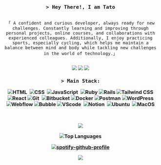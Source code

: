 <!--
<h2 align="center">
  Welcome to Al Siam World!
  <img src="https://media.giphy.com/media/hvRJCLFzcasrR4ia7z/giphy.gif" width="28">
</h2>
-->

<!--
<p align="center">
  <a href="https://github.com/alsiam"><img src="https://readme-typing-svg.herokuapp.com/?lines=Self%20Taught%20Programmer;Front%20End%20Developer;1.5%2B%20years%20of%20coding%20experience;Always%20learning%20new%20things&center=true&width=380&height=45"></a>
</p>

 -->
<!--
<a href="https://komarev.com/ghpvc/?username=tatobrito">
  <img align="right" src="https://komarev.com/ghpvc/?username=alsiam&label=Visitors&color=0e75b6&style=flat" alt="Profile visitor" />
</a>


[![wakatime](https://wakatime.com/badge/user/eebb3dd8-d9b2-40de-9b88-6fd6cac99dbc.svg)](https://wakatime.com/@eebb3dd8-d9b2-40de-9b88-6fd6cac99dbc)

 -->
<!-- Intro  -->
<h3 align="center">
        <samp>&gt; Hey There!, I am
                <b><!--a target="_blank" href="https://alsiam.com"!-->Tato</a></b>
        </samp>
</h3>


<p align="center"> 
  <samp>
    <!--a href="https://www.google.com/search?q=Al+Siam">「 Google Me 」</a!-->
    <br>
    「 A confident and curious developer, always ready for new challenges. Constantly learning and improving through personal projects, online courses, and collaborations with experienced colleagues. Additionally, I enjoy practicing sports, especially cycling, which helps me maintain a balance between mind and body while tackling new challenges in the world of technology.」
    <br>
    <br>
  </samp>
</p>

<p align="center">
<a href="https://www.instagram.com/poaxatato" target="_blank"><img src="https://img.shields.io/badge/-Instagram-%23E4405F?style=for-the-badge&logo=instagram&logoColor=white"></a>
<a href = "mailto:contato.tatobrito@gmail.com"><img src="https://img.shields.io/badge/-Gmail-%23333?style=for-the-badge&logo=gmail&logoColor=white" target="_blank"></a>
<a href="https://www.linkedin.com/in/thais-brito-70a405163" target="_blank"><img src="https://img.shields.io/badge/-LinkedIn-%230077B5?style=for-the-badge&logo=linkedin&logoColor=white"  target="_blank"></a>
</p>

<!-- About Section 
 # About me
 
<p>
 <img align="right" width="350" src="/assets/programmer.gif" alt="Coding gif" />
  
 ✌️ &emsp; Enjoy to do programming and sharing knowledge <br/><br/>
 ❤️ &emsp; Love to writing code and learning new features<br/><br/>
 📧 &emsp; Reach me anytime: alsiam.dev@gmail.com<br/><br/>
 💬 &emsp; Ask me about anything [here](https://github.com/alsiam/alsiam/issues)

</p>

<br/>
<br/>
<br/>
-->
<p align="center">

  <h3 align="center">
        <samp>&gt; Main Stack:
                <b><!--a target="_blank" href="https://alsiam.com"!--></a></b>
        </samp>

</p>

![HTML](https://img.shields.io/badge/HTML5-E34F26?style=for-the-badge&logo=html5&logoColor=white)&nbsp;
![CSS](https://img.shields.io/badge/CSS3-1572B6?style=for-the-badge&logo=css3&logoColor=white)&nbsp;
![JavaScript](https://img.shields.io/badge/JavaScript-F7DF1E?style=for-the-badge&logo=javascript&logoColor=black)&nbsp;
![Ruby](https://img.shields.io/badge/-Ruby-CC342D?style=for-the-badge&logo=ruby&logoColor=white)
![Rails](https://img.shields.io/badge/-Rails-CC0000?style=for-the-badge&logo=ruby-on-rails&logoColor=white)
![Tailwind CSS](https://img.shields.io/badge/Tailwind_CSS-38B2AC?style=for-the-badge&logo=tailwind-css&logoColor=white)
![React](https://img.shields.io/badge/React-61DAFB?style=for-the-badge&logo=react&logoColor=white)
![Git](https://img.shields.io/badge/GIT-E44C30?style=for-the-badge&logo=git&logoColor=white)&nbsp;
![Bitbucket](https://img.shields.io/badge/-Bitbucket-0052CC?style=for-the-badge&logo=bitbucket&logoColor=white)
![Docker](https://img.shields.io/badge/-Docker-2496ED?style=for-the-badge&logo=docker&logoColor=white)
![Postman](https://img.shields.io/badge/-Postman-FF6C37?style=for-the-badge&logo=postman&logoColor=white)
![WordPress](https://img.shields.io/badge/-WordPress-21759B?style=for-the-badge&logo=wordpress&logoColor=white)
![Webflow](https://img.shields.io/badge/-Webflow-4353FF?style=for-the-badge&logo=webflow&logoColor=white)
![Bubble](https://img.shields.io/badge/-Bubble-0077B5?style=for-the-badge&logo=bubble&logoColor=white)
![VScode](https://img.shields.io/badge/vscode-4285F4?style=for-the-badge&logo=vscode&logoColor=white)&nbsp;
![Notion](https://img.shields.io/badge/Notion-000000?style=for-the-badge&logo=notion&logoColor=white)&nbsp;
![Ubuntu](https://img.shields.io/badge/Ubuntu-E95420?style=for-the-badge&logo=ubuntu&logoColor=white)&nbsp;
![MacOS](https://img.shields.io/badge/-macOS-000000?style=for-the-badge&logo=apple&logoColor=white)

</p>
<br/>
<!--
## Top Open Source -
[![iTasks](https://github-readme-stats.vercel.app/api/pin/?username=alsiam&repo=itasks&border_color=7F3FBF&bg_color=0D1117&title_color=C9D1D9&text_color=8B949E&icon_color=7F3FBF)](https://github.com/alsiam/itasks)
[![urFolio](https://github-readme-stats.vercel.app/api/pin/?username=alsiam&repo=urfolio&border_color=7F3FBF&bg_color=0D1117&title_color=C9D1D9&text_color=8B949E&icon_color=7F3FBF)](https://github.com/alsiam/urfolio)
[![Web Projects](https://github-readme-stats.vercel.app/api/pin/?username=alsiam&repo=web-projects&border_color=7F3FBF&bg_color=0D1117&title_color=C9D1D9&text_color=8B949E&icon_color=7F3FBF)](https://github.com/alsiam/web-projects)
[![Al Siam Readme](https://github-readme-stats.vercel.app/api/pin/?username=alsiam&repo=alsiam&border_color=7F3FBF&bg_color=0D1117&title_color=C9D1D9&text_color=8B949E&icon_color=7F3FBF)](https://github.com/alsiam/alsiam)

<p align="left">
  <a href="https://github.com/alsiam?tab=repositories" target="_blank"><img alt="All Repositories" title="All Repositories" src="https://img.shields.io/badge/-All%20Repos-2962FF?style=for-the-badge&logo=koding&logoColor=white"/></a>
</p>

<br/>
<hr/>
<br/>

<!--p align="center">
  <a href="https://github.com/tatobrito">
    <img src="https://github-readme-streak-stats.herokuapp.com/?user=tato&theme=radical&border=7F3FBF&background=0D1117" alt="Saif's GitHub streak"/>
  </a>
</p>
!-->

<!--p align="center">
  <a href="https://github.com/tatobrito">
    <img src="https://github-profile-summary-cards.vercel.app/api/cards/profile-details?username=tatobrito&theme=radical" alt="Tato's GitHub Contribution"/>
  </a>
</p>

<a> 
    <a href="https://github.com/tatobrito"><img alt="Al Siam's Github Stats" src="https://denvercoder1-github-readme-stats.vercel.app/api?username=tatobrito&show_icons=true&count_private=true&theme=react&border_color=7F3FBF&bg_color=0D1117&title_color=F85D7F&icon_color=F8D866" height="192px" width="49.5%"/></a>
  <a href="https://github.com/tatobrito"><img alt="Tato's Top Languages" src="https://denvercoder1-github-readme-stats.vercel.app/api/top-langs/?username=alsiam&langs_count=8&layout=compact&theme=react&border_color=7F3FBF&bg_color=0D1117&title_color=F85D7F&icon_color=F8D866" height="192px" width="49.5%"/></a>
  <br/>
</a>

<p align="center">
  <a href="https://github.com/tatobrito/github-readme-stats">
    <img alt="github stats" height="150px" src="https://github-readme-stats.vercel.app/api?username=tatobrito&count_private=true&show_icons=true&custom_title=GitHub%20Stats&hide_border=true&theme=dark&title_color=2962FF&icon_color=2962FF&text_color=FFFFFF&bg_color=0D1117" />
  </a>
  <a href="https://github.com/tatobrito/github-readme-streak-stats">
    <img alt="github stats" height="150px" src="https://github-readme-streak-stats.herokuapp.com/?user=tatobrito&theme=dark&hide_border=true&ring=2962FF&fire=2962FF&currStreakLabel=2962FF&background=0D1117" />
  </a>
</p->
!-->



<!--p align="center">
  <a href="https://github.com/tatobrito/github-readme-stats"><img alt="github stats" height="150px" src="https://github-readme-stats.vercel.app/api?username=tatobrito&count_private=true&show_icons=true&custom_title=GitHub%20Stats&hide_border=true&theme=transparent" /></a>
  <a href="https://github.com/tatobrito/github-readme-streak-stats"><img alt="github stats" height="150px" src="https://github-readme-streak-stats.herokuapp.com/?user=tatobrito&theme=transparent&hide_border=true" /></a>
</p-->

<div align="center">
  
[![](http://github-profile-summary-cards.vercel.app/api/cards/profile-details?username=tatobrito&theme=transparent)](https://github.com/vn7n24fzkq/github-profile-summary-cards)


<div align="center">
  <!--img src="https://github-contributor-stats.vercel.app/api?username=tatobrito&limit=5&theme=shadow_blue&combine_all_yearly_contributions=true" alt="GitHub Contributor Stats" style="border: none;" /-->
  <img src="https://github-readme-stats.vercel.app/api/top-langs/?username=tatobrito&theme=transparent&hide_border=true&include_all_commits=false&count_private=false&layout=compact" alt="Top Languages" style="border: none;" />
</div>


[![spotify-github-profile](https://spotify-github-profile.kittinanx.com/api/view?uid=31coj6hf7fkp7rpvdeoo77c2dfjq&cover_image=true&theme=novatorem&show_offline=false&background_color=121212&interchange=false&bar_color=53b14f&bar_color_cover=false)](https://github.com/kittinan/spotify-github-profile)


[![](https://visitcount.itsvg.in/api?id=tatobrito&icon=0&color=0)](https://visitcount.itsvg.in)


<!-- Proudly created with GPRM ( https://gprm.itsvg.in ) -->




<!--
<div align="center">
  
  <img 
    src="https://github-readme-stats.vercel.app/api?username=tatobrito&show_icons=true&count_private=true&theme=dark&hide_border=true&hide=issues,contribs&bg_color=00000000"
    alt="centrumek"
  />
  
 [![](https://github-readme-activity-graph.vercel.app/graph?username=tatobrito&theme=github-dark-dimmed&custom_title=Contribution%20Graph%20in%20the%20last%2031%20days&hide_border=true)](https://github.com/Ashutosh00710/github-readme-activity-graph)
 
  <img 
    src="https://github-readme-streak-stats.herokuapp.com?user=tatobrito&theme=dark&hide_border=true&background=FFFFFF00"
    alt="centrumek"
  />
  <br/>
  <br/>
  
</div>
--!>

